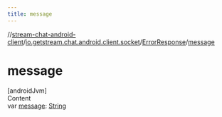 ```yaml
---
title: message
---
```

//[stream-chat-android-client](../../../index.md)/[io.getstream.chat.android.client.socket](../index.md)/[ErrorResponse](index.md)/[message](message.md)



# message  
[androidJvm]  
Content  
var [message](message.md): [String](https://kotlinlang.org/api/latest/jvm/stdlib/kotlin/-string/index.html)  



